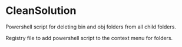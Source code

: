 # CleanSolution

Powershell script for deleting bin and obj folders from all child folders.

Registry file to add powershell script to the context menu for folders.
